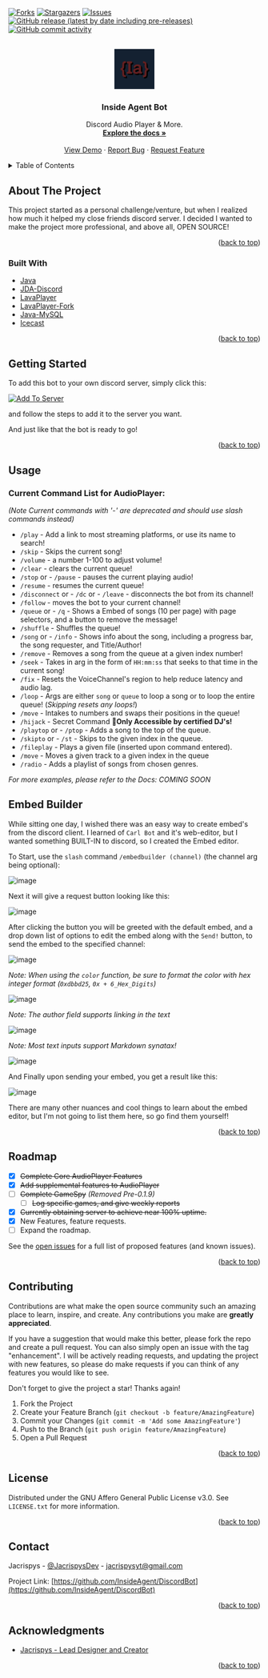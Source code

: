 <div id="top"></div>



<!-- PROJECT SHIELDS -->
<!--
*** I'm using markdown "reference style" links for readability.
*** Reference links are enclosed in brackets [ ] instead of parentheses ( ).
*** See the bottom of this document for the declaration of the reference variables
*** for contributors-url, forks-url, etc. This is an optional, concise syntax you may use.
*** https://www.markdownguide.org/basic-syntax/#reference-style-links
-->
<!-- [![Contributors][contributors-shield]][contributors-url] -->
[![Forks][forks-shield]][forks-url]
[![Stargazers][stars-shield]][stars-url]
[![Issues][issues-shield]][issues-url]
[![GitHub release (latest by date including pre-releases)][releases-shield]][releases-url]
[![GitHub commit activity][commits-shield]][commits-url]



<!-- PROJECT LOGO -->
<br />
<div align="center">
  <a href="https://github.com/InsideAgent/DiscordBot">
    <img src="src/main/resources/images/InsideAgent.jpg" alt="Logo" width="80" height="80">
  </a>

<h3 align="center">Inside Agent Bot</h3>

  <p align="center">
    Discord Audio Player & More.
    <br />
    <a href="https://github.com/InsideAgent/DiscordBot"><strong>Explore the docs »</strong></a>
    <br />
    <br />
    <a href="https://discord.com/api/oauth2/authorize?client_id=786721755560804373&permissions=8&scope=bot">View Demo</a>
    ·
    <a href="https://github.com/InsideAgent/DiscordBot/issues">Report Bug</a>
    ·
    <a href="https://github.com/InsideAgent/DiscordBot/issues">Request Feature</a>
  </p>
</div>



<!-- TABLE OF CONTENTS -->
<details>
  <summary>Table of Contents</summary>
  <ol>
    <li>
      <a href="#about-the-project">About The Project</a>
      <ul>
        <li><a href="#built-with">Built With</a></li>
      </ul>
    </li>
    <li>
      <a href="#getting-started">Getting Started</a>
    </li>
    <li><a href="#usage">Usage</a></li>
    <li><a href="#roadmap">Roadmap</a></li>
    <li><a href="#contributing">Contributing</a></li>
    <li><a href="#license">License</a></li>
    <li><a href="#contact">Contact</a></li>
    <li><a href="#acknowledgments">Acknowledgments</a></li>
  </ol>
</details>



<!-- ABOUT THE PROJECT -->
## About The Project

This project started as a personal challenge/venture, but when I realized how much it helped my close friends discord server. I decided I wanted to make the project more professional, and above all, OPEN SOURCE!

<p align="right">(<a href="#top">back to top</a>)</p>



### Built With

* [Java](https://java.com/)
* [JDA-Discord](https://github.com/DV8FromTheWorld/JDA)
* [LavaPlayer](https://github.com/sedmelluq/lavaplayer)
* [LavaPlayer-Fork](https://github.com/Walkyst/lavaplayer-fork)
* [Java-MySQL](https://mvnrepository.com/artifact/mysql/mysql-connector-java)
* [Icecast](https://icecast.org/)

<p align="right">(<a href="#top">back to top</a>)</p>



<!-- GETTING STARTED -->
## Getting Started

To add this bot to your own discord server, simply click this:

[![Add To Server][install]][install-link]


and follow the steps to add it to the server you want.

And just like that the bot is ready to go!

<p align="right">(<a href="#top">back to top</a>)</p>



<!-- USAGE EXAMPLES -->
## Usage

### Current Command List for AudioPlayer:
_(Note Current commands with '-' are deprecated and should use slash commands instead)_
- `/play` - Add a link to most streaming platforms, or use its name to search!
- `/skip` - Skips the current song!
- `/volume` - a number 1-100 to adjust volume!
- `/clear` - clears the current queue!
- `/stop` or - `/pause` - pauses the current playing audio!
- `/resume` - resumes the current queue!
- `/disconnect` or - `/dc` or - `/leave` - disconnects the bot from its channel!
- `/follow` -  moves the bot to your current channel!
- `/queue` or - `/q`  - Shows a Embed of songs (10 per page) with page selectors, and a button to remove the message!
- `/shuffle` - Shuffles the queue!
- `/song` or - `/info` - Shows info about the song, including a progress bar, the song requester, and Title/Author!
- `/remove` - Removes a song from the queue at a given index number!
- `/seek` - Takes in arg in the form of `HH:mm:ss` that seeks to that time in the current song!
- `/fix` - Resets the VoiceChannel's region to help reduce latency and audio lag.
- `/loop` - Args are either `song` or `queue` to loop a song or to loop the entire queue! (_Skipping resets any loops!_)
- `/move` - Intakes to numbers and swaps their positions in the queue!
- `/hijack` - Secret Command 🤫**Only Accessible by certified DJ's!**
- `/playtop` or - `/ptop` - Adds a song to the top of the queue.
- `/skipto` or - `/st` - Skips to the given index in the queue.
- `/fileplay` - Plays a given file (inserted upon command entered).
- `/move` - Moves a given track to a given index in the queue
- `/radio` - Adds a playlist of songs from chosen genres.

*For more examples, please refer to the Docs: COMING SOON*


## Embed Builder

While sitting one day, I wished there was an easy way to create embed's from the discord client. I learned of `Carl Bot` and it's web-editor, but I wanted something BUILT-IN to discord, so I created the Embed editor.

To Start, use the `slash` command `/embedbuilder (channel)` (the channel arg being optional):

![image](https://user-images.githubusercontent.com/69219325/181678880-7f316743-0b28-4edd-bf8e-9c2da3c86305.png)

Next it will give a request button looking like this:

![image](https://user-images.githubusercontent.com/69219325/181678946-b0d3202f-36c5-4867-b93b-3576d8d1a62a.png)

After clicking the button you will be greeted with the default embed, and a drop down list of options to edit the embed along with the `Send!` button, to send the embed to the specified channel:

![image](https://user-images.githubusercontent.com/69219325/181679023-629fed43-14b2-4b6e-be14-f2d5e6d9daa5.png)

*Note: When using the `color` function, be sure to format the color with hex integer format (`0xdbbd25`, `0x + 6_Hex_Digits`)*

![image](https://user-images.githubusercontent.com/69219325/181679182-881d1589-910e-45ed-9a48-4ce6f0a2481e.png)

*Note: The author field supports linking in the text*

![image](https://user-images.githubusercontent.com/69219325/181680075-880352ea-54c4-4dcd-a250-c4bc95fb99a2.png)

*Note: Most text inputs support Markdown synatax!*

![image](https://user-images.githubusercontent.com/69219325/181680128-d4c011c8-37aa-4f90-b3e6-b1a0da469315.png)

And Finally upon sending your embed, you get a result like this:

![image](https://user-images.githubusercontent.com/69219325/181680403-0abeee6c-d195-4678-b743-58aae664e134.png)

There are many other nuances and cool things to learn about the embed editor, but I'm not going to list them here, so go find them yourself!
<p align="right">(<a href="#top">back to top</a>)</p>



<!-- ROADMAP -->
## Roadmap

- [x] ~~Complete Core AudioPlayer Features~~
- [x] ~~Add supplemental features to AudioPlayer~~
- [ ] ~~Complete GameSpy~~ *(Removed Pre-0.1.9)*
    - [ ] ~~Log specific games, and give weekly reports~~
- [x] ~~Currently obtaining server to achieve near 100% uptime.~~
- [x] New Features, feature requests.
- [ ] Expand the roadmap.

See the [open issues](https://github.com/InsideAgent/DiscordBot/issues) for a full list of proposed features (and known issues).

<p align="right">(<a href="#top">back to top</a>)</p>



<!-- CONTRIBUTING -->
## Contributing

Contributions are what make the open source community such an amazing place to learn, inspire, and create. Any contributions you make are **greatly appreciated**.

If you have a suggestion that would make this better, please fork the repo and create a pull request. You can also simply open an issue with the tag "enhancement".
I will be actively reading requests, and updating the project with new features, so please do make requests if you can think of any features you would like to see.

Don't forget to give the project a star! Thanks again!

1. Fork the Project
2. Create your Feature Branch (`git checkout -b feature/AmazingFeature`)
3. Commit your Changes (`git commit -m 'Add some AmazingFeature'`)
4. Push to the Branch (`git push origin feature/AmazingFeature`)
5. Open a Pull Request

<p align="right">(<a href="#top">back to top</a>)</p>



<!-- LICENSE -->
## License

Distributed under the GNU Affero General Public License v3.0. See `LICENSE.txt` for more information.

<p align="right">(<a href="#top">back to top</a>)</p>



<!-- CONTACT -->
## Contact

Jacrispys - [@JacrispysDev](https://twitter.com/JacrispyDev) - jacrispysyt@gmail.com

Project Link: [https://github.com/InsideAgent/DiscordBot](https://github.com/InsideAgent/DiscordBot)

<p align="right">(<a href="#top">back to top</a>)</p>



<!-- ACKNOWLEDGMENTS -->
## Acknowledgments

* [Jacrispys - Lead Designer and Creator](https://github.com/Jacrispys)

<p align="right">(<a href="#top">back to top</a>)</p>



<!-- MARKDOWN LINKS & IMAGES -->
<!-- https://www.markdownguide.org/basic-syntax/#reference-style-links -->
[contributors-shield]: https://img.shields.io/github/contributors/InsideAgent/DiscordBot.svg?style=for-the-badge
[contributors-url]: https://github.com/InsideAgent/DiscordBot/graphs/contributors
[forks-shield]: https://img.shields.io/github/forks/InsideAgent/DiscordBot.svg?style=for-the-badge
[forks-url]: https://github.com/InsideAgent/DiscordBot/network/members
[stars-shield]: https://img.shields.io/github/stars/InsideAgent/DiscordBot.svg?style=for-the-badge
[stars-url]: https://github.com/InsideAgent/DiscordBot/stargazers
[issues-shield]: https://img.shields.io/github/issues/InsideAgent/DiscordBot.svg?style=for-the-badge
[issues-url]: https://github.com/InsideAgent/DiscordBot/issues
[license-shield]: https://img.shields.io/github/license/InsideAgent/DiscordBot.svg?style=for-the-badge
[license-url]: https://github.com/InsideAgent/DiscordBot/blob/master/LICENSE.txt
[releases-shield]: https://img.shields.io/github/v/release/InsideAgent/DiscordBot?include_prereleases&style=for-the-badge
[releases-url]: https://github.com/InsideAgent/DiscordBot/releases
[commits-shield]: https://img.shields.io/github/commit-activity/m/InsideAgent/DiscordBot?style=for-the-badge
[commits-url]: https://github.com/InsideAgent/DiscordBot/commits/master
[product-screenshot]: images/screenshot.png
[install]: https://img.shields.io/badge/-%3E%20Add%20To%20Server%20%3C-%234287f5?style=for-the-badge
[install-link]: https://discord.com/api/oauth2/authorize?client_id=786721755560804373&permissions=8&scope=bot%20applications.commands

